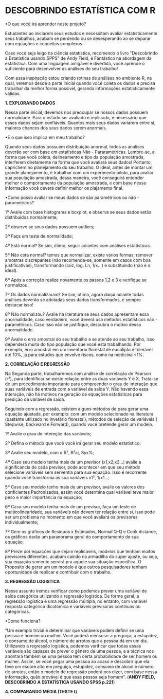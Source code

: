 
# DESCOBRINDO ESTATÍSTICA COM R  

•O que você irá aprender neste projeto?

  Estudantes ao iniciarem seus estudos e necessitam avaliar estatísticamente seus trabalhos, acabam
se perdendo ou  se desesperando ao se deparar com equações e conceitos complexos.

  Caso você seja leigo na ciência estatística, recomendo o livro "Descobrindo a Estatística usando SPPS" de Andy Field,
é Fantástico na abordagem da estatística. Com uma linguagem amigável e divertida, você aprende o suficiente para
desenvolver as análises do seu trabalho!

  Com essa inspiração estou criando rotinas de análises no ambiente R, na qual, veremos desde a parte inicial quando você coleta os dados e precisa trabalhar da melhor forma possível, gerando informações estatisticamente válidas.


**1. EXPLORANDO DADOS**

  Nessa parte inicial, devemos nos preocupar se nossos dados possuem normalidade. Para o estudo ser avaliado e replicado, é necessário que esses dados sejam confiáveis. Quantos mais seus dados variarem entre si, maiores chances dos seus dados serem anormais.
 
•E o que isso implica em meu trabalho?
 
  Quando seus dados possuem distribuição anormal, todos as análises deverão ser com base em estatísticas Não - Pararamétricas. Lembre-se, a forma que você coleta, delineamento e tipo da população amostrada, interferem diretamente na forma que você avaliará seus dados! Portanto, caprichem no planejamento do seu trabalho. O ideal, antes de montar um grande planejamento, é trabalhar com um experimento piloto, para avaliar sua população amostrada, dessa maneira, você conseguirá entender melhor o comportamento da população amostrada, e com base nessa informação você deverá definir melhor os plajamento final.
 
•Como posso avaliar se meus dados se são paramétricos ou não - parametricos?
 
 1º Avalie com base histograma e boxplot, e observe se seus dados estão distribuidos normalmente;
 
 2º observe se seus dados possuem outliers;
 
 3º Faça um teste de normalidade;
 
 4º Está normal? Se sim, ótimo, seguir adiantes com análises estatísticas.
 
 5º Não esta normal? temos que normalizar, existe vários formas: remover amostras discrepantes (não recomenda-se, somente em casos com boa justificativas),  transformando (raiz, log, Ln, 1/x...) e substituíndo (não é o ideal).
 
 6º Após a correção realize novamente os passos 1,2 e 3 e verifique se normalizou.
 
 7º Os dados normalizaram? Se sim, ótimo, agora daqui adiante todas análises deverão se adotadas seus dados transformados, e sempre destacar isso!
 
 8º Não normalizou? Avalie na literatura se seus dados apresentam essa anormalidade, caso verdadeiro, você deverá usa métodos estatísticos não - paramétricos. Caso isso não se justifique, descubra o motivo dessa anormalidade.
 
 9º Avalie o erro amostral do seu trabalho e se atende ao seu trabalho, isso dependerá muito do tipo população que você esta trabalhando. Por exemplo, erro amostral em um inventário florestal de eucalipto é tolerável até 10%, ja para estudos que envolve riscos, como na medicina <1%.

**2. CORRELAÇÃO E REGRESSÃO**

  Na Segunda parte, trabalharemos com análise de correlação de Pearson (r²), para identificar se existe relação entre as duas variáveis Y e X. Trata-se de um procedimento importante para compreender o grau de interação que suas variáveis de entrada com a variável de saída Y. Não havendo essa interação, não há motivos na geração de equações estatísticas para predição da variável de saída.

  Seguindo com  a regressão, existem alguns métodos de para gerar uma equação ajustada, por exemplo: com um modelo selecionado na literatura (bastante utilizado no invetário florestal), métodos de seleção de variáveis ( Stepwise, backward e Forward), quando você pretende gerar um modelo.

1º Avalie o grau de intereção das variáveis;

2º Defina o método que você você irá gerar seu modelo estatístico;

3º Avalie seu modelo, com o R², R²aj, Syx%;

4º Caso seu modelo tenha mais de um previsor (x1,x2,x3...) avalie a significancia de cada previsor, pode acontecer em que seu método selecione variáveis sem serventia para sua equação. Isso é recorrente  quando você transforma as sua variáveis x1², 1/x1...;

5º Caso seu modelo tenho mais de um previsor, avalie os valores dos conficientes Padronizados, assim você determina qual variável teve maior peso e maior importancia na equação;

6º Caso seu modelo tenha mais de um previsor, faça um teste de multicolinearidade, sua variáveis não devem ter relação entre si, isso pode ser um problema no momento em que você avaliará os previsores individualmente;

7º Gere os gráficos de Residuos x Estimados, Normal Q-Q e Cook distance, os gráficos darão um paranorama geral do comportamento de sua equação;

8º Preze por equações que sejam replicaveis, modelos que tenham muitos previsores diferentes, acabam caindo na armadilha do super ajuste, ou seja, sua equação somente servirá pra aquele sua situação específica. O Proposito de gerar um um modelo é que outros pesquisadores tenham oportunidade de replicar e contribuir com o trabalho.

**3. REGRESSÃO LOGISTICA**

Nesse assunto iremos verificar como podemos prever uma variável de saída categórica utilizando a regressão logística. De forma geral, a regressão logística é uma regressão múltipla, no entanto, com variável resposta categórica dicotômica e variáveis previsoras contínuas ou categóricas.

•Como funciona?

"Um exemplo trivial é determinar que variáveis podem definir se uma pessoa é homem ou  mulher. Você poderá mensurar a preguiça, a  estupidez, o consumo de álcool, o número de  arrotos que a pessoa dá em um dia. Utilizando  a regressão logística, podemos verificar que  todas essas variáveis são capazes de prever o  gênero de uma pessoa, e a técnica nos apontará também se uma pessoa tem certa probabilidade de ser homem ou mulher. Assim, se você  pegar uma pessoa ao acaso e descobrir que ela  teve um escore alto em preguiça, estupidez,  consumo de álcool e número de arrotos, então  o modelo de regressão poderá nos dizer, com  base nessa informação, quão provável é que  essa pessoa seja homem".
(**ANDY FIELD, DESCOBRINDO A ESTATÍSTICA USANDO SPSS p.221**)

**4. COMPARANDO MÉDIA (TESTE t)**
